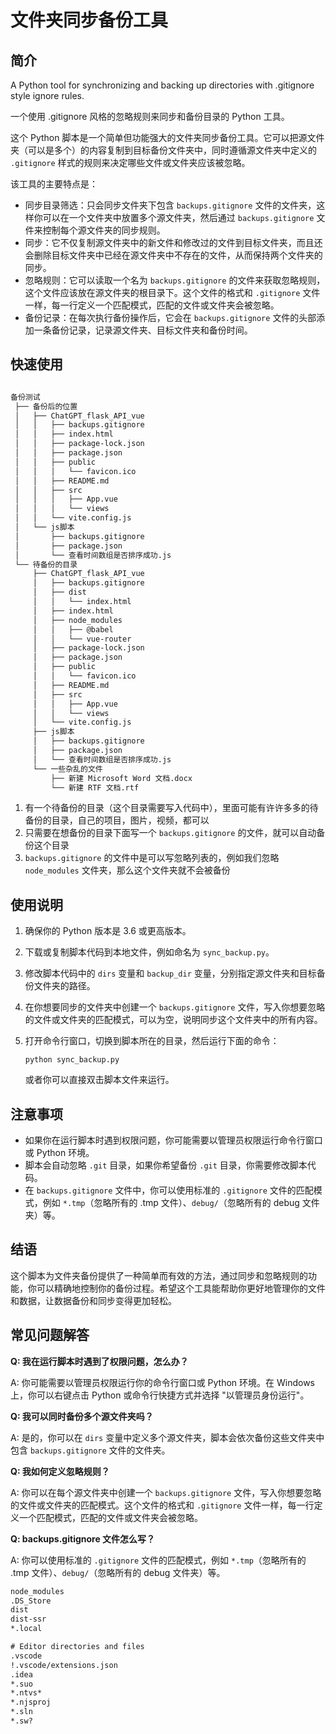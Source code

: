 # 文件夹同步备份工具

## 简介

A Python tool for synchronizing and backing up directories with .gitignore style ignore rules.

一个使用 .gitignore 风格的忽略规则来同步和备份目录的 Python 工具。

这个 Python 脚本是一个简单但功能强大的文件夹同步备份工具。它可以把源文件夹（可以是多个）的内容复制到目标备份文件夹中，同时遵循源文件夹中定义的 `.gitignore` 样式的规则来决定哪些文件或文件夹应该被忽略。

该工具的主要特点是：

- 同步目录筛选：只会同步文件夹下包含 `backups.gitignore` 文件的文件夹，这样你可以在一个文件夹中放置多个源文件夹，然后通过 `backups.gitignore` 文件来控制每个源文件夹的同步规则。
- 同步：它不仅复制源文件夹中的新文件和修改过的文件到目标文件夹，而且还会删除目标文件夹中已经在源文件夹中不存在的文件，从而保持两个文件夹的同步。
- 忽略规则：它可以读取一个名为 `backups.gitignore` 的文件来获取忽略规则，这个文件应该放在源文件夹的根目录下。这个文件的格式和 `.gitignore` 文件一样，每一行定义一个匹配模式，匹配的文件或文件夹会被忽略。
- 备份记录：在每次执行备份操作后，它会在 `backups.gitignore` 文件的头部添加一条备份记录，记录源文件夹、目标文件夹和备份时间。

## 快速使用

```txt

备份测试
 ├── 备份后的位置
 │   ├── ChatGPT_flask_API_vue
 │   │   ├── backups.gitignore
 │   │   ├── index.html
 │   │   ├── package-lock.json
 │   │   ├── package.json
 │   │   ├── public
 │   │   │   └── favicon.ico
 │   │   ├── README.md
 │   │   ├── src
 │   │   │   ├── App.vue
 │   │   │   └── views
 │   │   └── vite.config.js
 │   └── js脚本
 │       ├── backups.gitignore
 │       ├── package.json
 │       └── 查看时间数组是否排序成功.js
 └── 待备份的目录
     ├── ChatGPT_flask_API_vue
     │   ├── backups.gitignore
     │   ├── dist
     │   │   └── index.html
     │   ├── index.html
     │   ├── node_modules
     │   │   ├── @babel
     │   │   └── vue-router
     │   ├── package-lock.json
     │   ├── package.json
     │   ├── public
     │   │   └── favicon.ico
     │   ├── README.md
     │   ├── src
     │   │   ├── App.vue
     │   │   └── views
     │   └── vite.config.js
     ├── js脚本
     │   ├── backups.gitignore
     │   ├── package.json
     │   └── 查看时间数组是否排序成功.js
     └── 一些杂乱的文件
         ├── 新建 Microsoft Word 文档.docx
         └── 新建 RTF 文档.rtf

```

1. 有一个待备份的目录（这个目录需要写入代码中），里面可能有许许多多的待备份的目录，自己的项目，图片，视频，都可以
2. 只需要在想备份的目录下面写一个 `backups.gitignore` 的文件，就可以自动备份这个目录
3.  `backups.gitignore` 的文件中是可以写忽略列表的，例如我们忽略 `node_modules` 文件夹，那么这个文件夹就不会被备份

## 使用说明

1. 确保你的 Python 版本是 3.6 或更高版本。

2. 下载或复制脚本代码到本地文件，例如命名为 `sync_backup.py`。

3. 修改脚本代码中的 `dirs` 变量和 `backup_dir` 变量，分别指定源文件夹和目标备份文件夹的路径。

4. 在你想要同步的文件夹中创建一个 `backups.gitignore` 文件，写入你想要忽略的文件或文件夹的匹配模式，可以为空，说明同步这个文件夹中的所有内容。

5. 打开命令行窗口，切换到脚本所在的目录，然后运行下面的命令：

    ```
    python sync_backup.py
    ```

    或者你可以直接双击脚本文件来运行。


## 注意事项

- 如果你在运行脚本时遇到权限问题，你可能需要以管理员权限运行命令行窗口或 Python 环境。
- 脚本会自动忽略 `.git` 目录，如果你希望备份 `.git` 目录，你需要修改脚本代码。
- 在 `backups.gitignore` 文件中，你可以使用标准的 `.gitignore` 文件的匹配模式，例如 `*.tmp`（忽略所有的 .tmp 文件）、`debug/`（忽略所有的 debug 文件夹）等。

## 结语

这个脚本为文件夹备份提供了一种简单而有效的方法，通过同步和忽略规则的功能，你可以精确地控制你的备份过程。希望这个工具能帮助你更好地管理你的文件和数据，让数据备份和同步变得更加轻松。

## 常见问题解答

**Q: 我在运行脚本时遇到了权限问题，怎么办？**

A: 你可能需要以管理员权限运行你的命令行窗口或 Python 环境。在 Windows 上，你可以右键点击 Python 或命令行快捷方式并选择 "以管理员身份运行"。

**Q: 我可以同时备份多个源文件夹吗？**

A: 是的，你可以在 `dirs` 变量中定义多个源文件夹，脚本会依次备份这些文件夹中包含 `backups.gitignore` 文件的文件夹。

**Q: 我如何定义忽略规则？**

A: 你可以在每个源文件夹中创建一个 `backups.gitignore` 文件，写入你想要忽略的文件或文件夹的匹配模式。这个文件的格式和 `.gitignore` 文件一样，每一行定义一个匹配模式，匹配的文件或文件夹会被忽略。

**Q: backups.gitignore 文件怎么写？**

A: 你可以使用标准的 `.gitignore` 文件的匹配模式，例如 `*.tmp`（忽略所有的 .tmp 文件）、`debug/`（忽略所有的 debug 文件夹）等。
```txt
node_modules
.DS_Store
dist
dist-ssr
*.local

# Editor directories and files
.vscode
!.vscode/extensions.json
.idea
*.suo
*.ntvs*
*.njsproj
*.sln
*.sw?
```